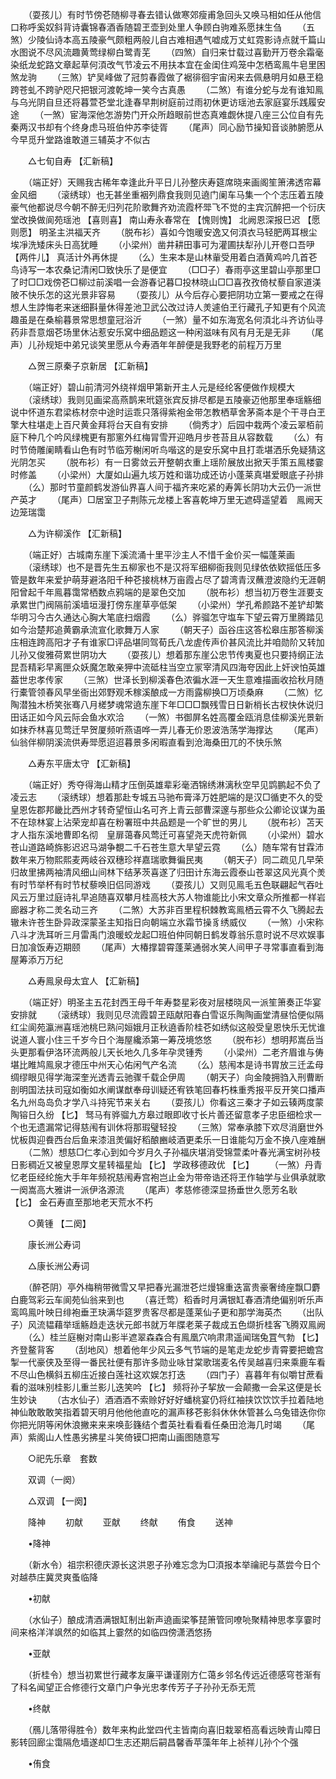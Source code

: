 <!-- { "loadSidebar": true } -->
　　（耍孩儿）有时节傍芲随柳寻春去错认做寒郊瘦甫急回头又唤马相如任从他信口称呼奚奴斜背诗囊锦春酒香随碧玊壶到处里人争顾白驹难系愿抹生刍 
　　（五煞）少陵仙诗本高五陵豪气颇粗两般儿自古难相遇气嘘成万丈虹霓影诗点就千篇山水图说不尽风流趣黄莺绿柳白鹭青芜 
　　（四煞）自归来廿载过喜勤开万卷余霜毫染纸龙蛇路文章起草何湏改气节凌云不用扶本宜在金闺住鸡笼中怎栖鸾鳯牛皂里困煞龙驹 
　　（三煞）铲吴峰做了冠剪春霞做了裾徘徊宇宙闲来去佩悬明月如悬玊稳跨苍虬不跨驴咫尺把银河渡乾坤一笑今古真愚 
　　（二煞）有谁分蛇与龙有谁知鳯与乌光阴自旦还将暮萱芲堂北逢春早荆树庭前过雨初休更访瑶池去家庭宴乐践履安途 
　　（一煞）宦海深他怎游势门开众所趋眼前世态真难觑休提八座三公位自有先秦两汉书却有个终身虑马班伯仲苏李徒胥 
　　（尾声）同心励节操知音谈肺腑愿从今早觅升堂路谁敢道三辅英才不似古 

　　△七旬自寿 【汇新稿】 

　　（端正好）天赐我古稀年幸逢此升平日儿孙整庆寿筵席晓来画阁笙箫沸透帘幕金风细 
　　（滚绣球）也无甚坐重裀列鼎食我则见遶门阑车马集一个个志压着五陵豪气他都说尽今朝不醉无归列花阶歌舞齐劝流霞杯斝飞不觉的主宾沉醉把一个衍庆堂改换做阆苑瑶池 【喜则喜】 南山寿永春常在 【愧则愧】 北阙恩深报巳迟 【愿则愿】 明圣主洪福天齐 
　　（脱布衫）喜如今饱暖安逸又何湏衣马轻肥两耳根尘埃凈洗矮床头日高犹睡 
　　（小梁州）凿井耕田事可为灌圃扶犁孙儿开卷口吾吚 【两件儿】 真活计外再休提 
　　（么）生来本是山林軰受用着白酒黄鸡吟几首芲鸟诗写一本农桑记清闲□致快乐了是便宜 
　　（□□子）春雨亭这里碧山亭那里□了时□□戏傍芲□柳过前溪唱一会游春记暮□投林晓山□□喜孜孜倚杖藜自家道渼陂不快乐怎的这光景非容易 
　　（耍孩儿）从今后存心要把阴功立第一要戒之在得想人生誖悔老来迷细斟量休得差池卫武公改过诗人羙遽伯玊行藏孔子知更有个风流趣虽是在桑榆暮景常思想童冠浴沂 
　　（一煞）量不如东海宽名何湏北斗齐访仙寻药非吾意烟芲场里休沾惹安乐窝中细品题这一种闲滋味有风有月无是无非 
　　（尾声）儿孙规矩中弟兄谈笑里愿从今寿酒年年醉便是我野老的前程万万里 

　　△贺三原秦子京新居 【汇新稿】 

　　（端正好）碧山前清河外绕祥烟甲第新开主人元是经纶客便做作规模大 
　　（滚绣球）我则见画梁高燕鹊来玳筵张宾反排尽都是五陵豪迈他那里奉瑶觞细说中怀道东君梁栋材奈中途时运乖只落得紫袍金带怎教栖草舍茅斋本是个干寻白玊擎大柱堪走上百尺黄金拜将台天自有安排 
　　（倘秀才）后园中栽两个凌云翠栢前庭下种几个吟风绿槐更有那窻外红梅冐雪开迎皓月步苍苔且从容数载 
　　（么）有时节倚雕阑睛看山色有时节临芳榭闲听鸟喈这的是安乐窝中且打乖堪洒乐免疑猜这光阴怎买 
　　（脱布衫）有一日雾敛云开整朝衣重上瑶阶展放出掀天手策五鳯楼霎时修盖 
　　（小梁州）大厦如山遍九垓万姓和谐功成还访小蓬莱真堪爱眼底子孙排 
　　（么）那时节童颜鹤发游仙界喜人间于福齐来吃紧的寿筭长阴功大云仍一派世产英才 
　　（尾声）□居室卫子荆陈元龙楼上客喜乾坤万里无遮碍遥望着　鳯阙天边笼瑞霭 

　　△为许柳溪作 【汇新稿】 

　　（端正好）古城南东崖下溪流涌十里平沙主人不惜千金价买一幅蓬莱画 
　　（滚绣球）也不是晋先生五柳家也不是汉将军细柳衙我则见绿依依欵摇低压多管是数年来爱护萌芽避洛阳千种芲接桃林万亩霞占尽了碧湾青汊蘸澄波隐约无涯朝阳曾起千年鳯暮霭常栖数点鸦端的是翠色交加 
　　（脱布衫）想当初万卷生涯要支承累世门阀隔前溪墙垣漫打傍东崖草亭低架 
　　（小梁州）学孔希颜路不差铲却繁华明习今古久通达心胸大笔底扫烟霞 
　　（么）骅骝怎守塩车下望云霄万里腾踏见如今治楚邦追黄霸承流宣化歌舞万人家 
　　（朝天子）函谷庒这答松皋庒那答柳溪庒相连跨高阳才子有谁家□评品堪同驾荀氏八龙虗传声价甚风流比并咱勋阶又转加儿孙又俊雅荷累世阴功大 
　　（耍孩儿）想着那东崖公忠节传夷夏也只要持纲正法昆吾精彩早离匣众妖魔怎敢亲狎中流砥柱当空立冡宰清风四海夸因此上奸谀怕英雄葢世忠孝传家 
　　（三煞）世泽长到柳溪春色浓徧水涯一天生意难描画收拾秋月随行橐管领春风早坐衙出郊野观禾稼溪酿成一方雨露柳换□万顷桑麻 
　　（二煞）忆陶潜独木桥笑张骞八月槎梦魂常遶东崖下年□□□飘残雪日日新梢长古杈快休说归田话正如今风云际会鱼水欢洽 
　　（一煞）书御屏名姓高覆金瓯消息佳柳溪光景新如抹乔林喜见莺迁早贺厦频听燕语哗一弄儿春无价恩波浩荡学海撑达 
　　（尾声）仙翁伴柳阴溪流供寿斝愿迢迢暮景多闲暇直看到沧海桑田兀的不快乐煞 

　　△寿东平唐太守 【汇新稿】 

　　（端正好）秀夺得海山精才压倒英雄辈彩毫洒锦绣淋漓秋空早见鹍鹏起不负了凌云志 
　　（滚绣球）想着那赴专城五马驰布膏泽万姓肥端的是汉□循吏不久的受　皇恩佐郡邦畿比西州才转奇望恒山名可齐上青云部曹深邃与那些众公卿论议谋为虽不在琼林宴上沾荣宠却喜在粉署班中共品题是一个旷世的男儿 
　　（脱布衫）苫天才人指东溪地曹即名彻　皇扉蔼春风莺迁可喜望尧天虎符新佩 
　　（小梁州）碧水苍山道路崎旆影迟迟马湖争覩二千石苍生意大旱望云霓 
　　（么）随车常有甘霖沛数年来万物熙熙麦两岐谷双穗珍祥嘉瑞歌舞徧民夷 
　　（朝天子）同二疏见几早荣归故里拂两袖清风细山间林下结茅茨喜遂了归田计东海云霞泰山苍翠这风光真个羙有时节举杯有时节杖藜唤旧侣同游戏 
　　（耍孩儿）又则见鳯毛五色联翩起气吞吐风云万里过庭诗礼早追随喜双攀月桂高枝大苏人物谁能比小宋文章众所推都一样岩廊器才称二羙名动三齐 
　　（二煞）大苏非百里程枳棘教鸾鳯栖云霄不久飞腾起去辙未许苍生卧异政深蒙圣主知指日向朝端立氷霜节操豸绣威仪 
　　（一煞）小宋称八斗才洗耳听三月雷禹门浪暖蛟龙起□班伯仲同朝日鹤发尊翁乐意时说不尽欢娱事日加飡饭寿迈期颐 
　　（尾声）大椿撑碧霄蓬莱通弱水笑人间甲子寻常事直看到海屋筹添万万纪 

　　△寿鳯泉母太宜人 【汇新稿】 

　　（端正好）明圣主五花封西王母千年寿婺星彩夜对层楼晓风一派笙箫奏正华宴安排就 
　　（滚绣球）我则见尽流霞碧玊瓯献阳春白雪讴乐陶陶画堂清昼恰便似隔红尘阆苑瀛洲喜瑶池桃巳熟问姮娥月正秋遶香阶桂芲如绣似这般受皇恩快乐无忧谁说道人寰小住三千岁今日个海屋纔添第一筹茂境悠悠 
　　（脱布衫）想明邦嵩岳当头更那看伊洛环流两般儿天长地久几多年孕灵锺秀 
　　（小梁州）二老齐眉谁与俦堪比睢鸠鳯泉才德压中州天心佑闲气产名流 
　　（么）慈闱本是诗书胃放三迁孟母绸缪眼见得学海深奎光透青云驰骤千载企伊周 
　　（朝天子）向金陵拥驺入刑曹断剖明国法扶司寇如衡如水阐谋猷奉母训疑还宥铁笔回春朽株重秀报平反开笑口播声名九州岛岛负才学八斗持宪节来关右 
　　（耍孩儿）你看这三秦才子如云辏两度蒙陶镕日久纷 【匕】 驽马有骅骝九方皋过眼即收寸长片善还留意孝子忠臣细检求一个也无遗漏常记得慈闱有训休将那瑕璧轻投 
　　（三煞）常奉承膝下欢尽消磨世外忧板舆迎飬西台后鱼来漆沮羙偏好稻酿豳岐酒更柔乐一日谁能勾万金不换八座难酬 
　　（二煞）想慈□仁孝心到如今岁月久子孙福庆堪消受锦萱柔叶春光满宝树孙枝日影稠近又被皇恩厚文星转福星灿 【匕】 学政移德政优 【匕】 
　　（一煞）丹青忆老臣经纶施大手年年频祝慈闱寿宫袍岂止金为带帝诰还将玊作轴学与业俱承就歌一阕嵩高大雅讲一派伊洛源流 
　　（尾声）孝慈修德深显扬垂世久愿芳名耿 【匕】 金石寿直至那地老天荒水不朽 

　　○黄锺 【二阕】 

　　康长洲公寿词 

　　△康长洲公寿词 

　　（醉芲阴）亭外梅稍带微雪又早把春光漏泄芲烂熳锦重迭富贵豪奢绮座飘□麝白鹿驾彩云车阆苑仙翁来到也 
　　（喜迁莺）稻香时月满银缸春酒清绝偏别听乐声鸾鸣鳯叶映日绯袍垂玊玦满华筵罗贵客尽都是蓬莱仙子更和那学海英杰 
　　（出队子）风流韫藉举瑶觞趋走迭状元郎书就万年牒老莱子裁成五色缬折桂客飞腾双鳯阙 
　　（么）桂兰庭榭对南山影半遮翠森森合有鳯凰穴响肃肃遥闻瑞兔罝气勃 【匕】 齐登鳌背客 
　　（刮地风）想着他年少风云多气节端的是笔走龙蛇步青霄要把蟾宫掣一代豪侠及至得一番民社便有那许多勋业咏甘棠歌瑞麦名传吴越喜归来乘鹿车看不尽山色横斜五柳庒近接白莲社这欢娱怎打迭 
　　（四门子）喜暮年有似嚼甘蔗看看的滋味别桂影儿重兰影儿迭笑吟 【匕】 频将孙子挈放一会颠撒一会呆这便是长生妙诀 
　　（古水仙子）酒酒酒不索赊好好好蟠桃宴仍将红袖挟饮饮饮手拉着陆地神仙敢敢敢笑指着碧天明月他他他直吃的漏声移芲影斜休休休管甚么乌兔错迭你你你把光阴等闲休浪撇来来来唤彭籛结个耆英社看看看任桑田沧海几时竭 
　　（尾声）紫阁山人性愚劣拂星斗笑倚镆□把南山画图随意写 

　　○祀先乐章　套数 

　　双调（一阕） 

　　△双调 【一阕】 

　　降神 
　　初献 
　　亚献 
　　终献 
　　侑食 
　　送神 

　　•降神 

　　（新水令）祖宗积德庆源长这洪恩子孙难忘念为□湏报本举禴祀与蒸尝今日个对越恭庄冀灵爽蚤临降 

　　•初献 

　　（水仙子）酿成清酒满银缸制出新声遶画梁筝琵箫管同嘹喨聚精神思孝享霎时间来格洋洋飒然的如临其上霎然的如临四傍潇洒悠扬 

　　•亚献 

　　（折桂令）想当初累世行藏孝友廉平谦谨刚方仁蔼乡邻名传远近德感穹苍渐有了科名闻望正合修德行文章门户争光忠孝传芳子子孙孙无忝无荒 

　　•终献 

　　（鴈儿落带得胜令）数年来构此堂四代主皆南向喜旧栽翠栢高看远映青山障日影转回廊尘霭隔危墙遂却□生志还期后嗣昌馨香苹藻年年上祯祥儿孙个个强 

　　•侑食 

